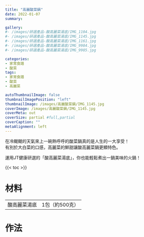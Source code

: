 ```yaml
---
title: "高麗酸菜鍋"
date: 2022-01-07
summary:

gallery: 
#- /images/研選產品-酸高麗菜湯底/IMG_1104.jpg
#- /images/研選產品-酸高麗菜湯底/IMG_1145.jpg
#- /images/研選產品-酸高麗菜湯底/IMG_1161.jpg
#- /images/研選產品-酸高麗菜湯底/IMG_9984.jpg
#- /images/研選產品-酸高麗菜湯底/IMG_9985.jpg

categories:
- 家常食譜
- 酸菜
tags:
- 家常食譜
- 酸菜
- 高麗菜

autoThumbnailImage: false
thumbnailImagePosition: "left"
thumbnailImage: /images/高麗酸菜鍋/IMG_1145.jpg
coverImage: /images/高麗酸菜鍋/IMG_1145.jpg
coverMeta: out
coverSize: partial #full,partial
coverCaption: ""
metaAlignment: left
---
```

在冷颼颼的天氣來上一碗熱呼呼的酸菜鍋真的是人生的一大享受！\
有別於大白菜的口感，高麗菜的鮮甜讓酸高麗菜鍋更顯特色。
<!--more-->
運用JT健康研選的「酸高麗菜湯底」，你也能輕鬆煮出一鍋美味的火鍋！

{{< toc >}}

# 材料
|||
|:--|--:|
|酸高麗菜湯底|1包（約500克）|

# 作法